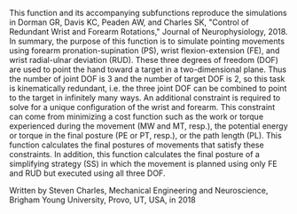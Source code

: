  This function and its accompanying subfunctions reproduce the simulations in
 Dorman GR, Davis KC, Peaden AW, and Charles SK, "Control of Redundant Wrist
 and Forearm Rotations," Journal of Neurophysiology, 2018.
 In summary, the purpose of this function is to simulate pointing movements using
 forearm pronation-supination (PS), wrist flexion-extension (FE), and
 wrist radial-ulnar deviation (RUD). These three degrees of freedom (DOF) are
 used to point the hand toward a target in a two-dimensional plane.
 Thus the number of joint DOF is 3 and the number of target DOF is 2, so
 this task is kinematically redundant, i.e. the three joint DOF can be
 combined to point to the target in infinitely many ways. An additional
 constraint is required to solve for a unique configuration of the wrist
 and forearm. This constraint can come from minimizing a cost function
 such as the work or torque experienced during the movement (MW and MT, resp.), the potential
 energy or torque in the final posture (PE or PT, resp.), or the path length (PL). This function
 calculates the final postures of movements that satisfy these
 constraints. In addition, this function calculates the final posture of a
 simplifying strategy (SS) in which the movement is planned using only FE
 and RUD but executed using all three DOF.

 Written by Steven Charles, Mechanical Engineering and Neuroscience,
 Brigham Young University, Provo, UT, USA, in 2018
